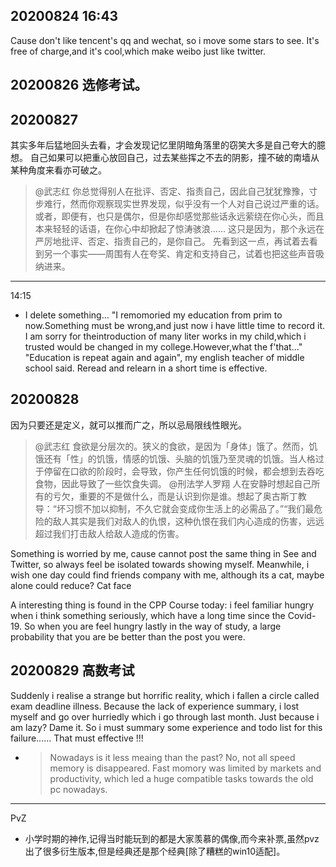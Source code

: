 
## 20200824 16:43

Cause don't like tencent's qq and wechat, so i move some stars to see. It's free of charge,and it's cool,which make weibo just like twitter.

## 20200826 选修考试。

## 20200827

其实多年后猛地回头去看，才会发现记忆里阴暗角落里的窃笑大多是自己夸大的臆想。 自己如果可以把重心放回自己，过去某些挥之不去的阴影，撞不破的南墙从某种角度来看亦可破之。

> @武志红
你总觉得别人在批评、否定、指责自己，因此自己犹犹豫豫，寸步难行，然而你观察现实世界发现，似乎没有一个人对自己说过严重的话。或者，即便有，也只是偶尔，但是你却感觉那些话永远萦绕在你心头，而且本来轻轻的话语，在你心中却掀起了惊涛骇浪……
这只是因为，那个永远在严厉地批评、否定、指责自己的，是你自己。
先看到这一点，再试着去看到另一个事实——周围有人在夸奖、肯定和支持自己，试着也把这些声音吸纳进来。

---

14:15
  - I delete something...
    "I remomoried my education from prim to now.Something must be wrong,and just now i have little time to record it.
    I am sorry for theintroduction of many liter works in my child,which i trusted would be changed in my college.However,what the f'that..."
    "Education is repeat again and again", my english teacher of middle school said. Reread and relearn in a short time is effective.

## 20200828

因为只要还是定义，就可以推而广之，所以忌局限线性眼光。
> @武志红
食欲是分层次的。狭义的食欲，是因为「身体」饿了。然而，饥饿还有「性」的饥饿，情感的饥饿、头脑的饥饿乃至灵魂的饥饿。当人格过于停留在口欲的阶段时，会导致，你产生任何饥饿的时候，都会想到去吞吃食物，因此导致了一些饮食失调。
> @刑法学人罗翔
人在安静时想起自己所有的亏欠，重要的不是做什么，而是认识到你是谁。想起了奥古斯丁教导：“坏习惯不加以抑制，不久它就会变成你生活上的必需品了。”“我们最危险的敌人其实是我们对敌人的仇恨，这种仇恨在我们内心造成的伤害，远远超过我们打击敌人给敌人造成的伤害。

Something is worried by me, cause cannot post the same thing in See and Twitter, so always feel be isolated towards showing myself. Meanwhile, i wish one day could find friends company with me, although its a cat, maybe alone could reduce? Cat face

A interesting thing is found in the CPP Course today:  i feel familiar hungry when i think something seriously, which have a long time since the Covid-19. So when you are feel hungry lastly in the way of study, a large probability that you are be better than the post you were.

## 20200829 高数考试

Suddenly i realise a strange but horrific reality, which i fallen a circle called exam deadline illness. Because the lack of experience summary, i lost myself and go over hurriedly which i go through last month. Just because i am lazy? Dame it. So i must summary some experience and todo list for this failure...... That must effective !!!
  - > Nowadays is it less meaing than the past?
    No, not all speed memory is disappeared. Fast momory was limited by markets and productivity, which led a huge compatible tasks towards the old pc nowadays.

---

PvZ
  - 小学时期的神作,记得当时能玩到的都是大家羡慕的偶像,而今来补票,虽然pvz出了很多衍生版本,但是经典还是那个经典[除了糟糕的win10适配]。